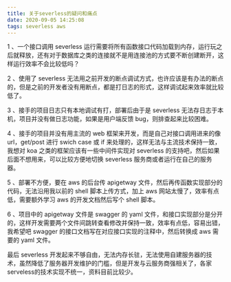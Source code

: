 ```yaml
---
title: 关于severless的疑问和痛点
date: 2020-09-05 14:25:08
tags: severless aws
---
```


1 、一个接口调用 severless 运行需要将所有函数接口代码加载到内存，运行玩之后就释放，还有对于数据库之类的连接就不是用连接池的方式要不断创建断开，这样运行效率不会比较低吗？

2 、使用了 severless 无法用之前开发的断点调试方式，也许应该是有办法的断点的，但是之前的开发者没有用断点，都是打日志的形式，这样调试起来效率就比较低了。

3 、接手的项目日志只有本地调试有打，部署后由于是 severless 无法存日志于本机，项目并没有做日志功能，如果是用户端反馈 bug，则排查起来比较困难。

4 、接手的项目并没有用主流的 web 框架来开发，而是自己对接口调用进来的像 url，get/post 进行 swich case 或 if 来处理的，这样无法与主流技术保持一致，我想对 koa 之类的框架应该有一些中间件实现对 severless 的支持吧，然后如果后面不想用来，可以比较方便地切换 severless 服务商或者运行在自己的服务器。

5 、部署不方便，要在 aws 的后台传 apigetway 文件，然后再传函数实现部分的代码，无法沿用我以前的 shell 脚本上传方式，加上 aws 网站太慢了，效率有点低，需要额外学习 aws 的开发文档然后写个 shell 脚本。

6 、项目中的 apigetway 文件是 swagger 的 yaml 文件，和接口实现部分是分开的，这样开发需要两个文件间跳转查看修改并保持一致，效率有点低，容易出错，我希望吧 swagger 的接口文档写在对应接口实现的注释中，然后转换成 aws 需要的 yaml 文件。

最后 severless 开发起来不够自由，无法内存长驻，无法使用自建服务器的技术，虽然降低了服务器开发维护的门槛，但是开发与云服务商强相关了，各家serveless的技术实现不统一，资料目前比较少。
